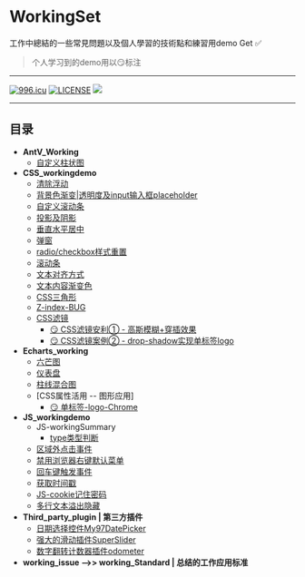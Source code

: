 # WorkingSet
工作中總結的一些常見問題以及個人學習的技術點和練習用demo  Get :white_check_mark:
> 个人学习到的demo用以:smirk:标注

***
[![996.icu](https://img.shields.io/badge/link-996.icu-red.svg)](https://996.icu)
[![LICENSE](https://img.shields.io/badge/license-Anti%20996-blue.svg)](https://github.com/996icu/996.ICU/blob/master/LICENSE)
![](https://img.shields.io/github/repo-size/yiranjason/WorkingSet.svg?style=flat)
***

## 目录

- **AntV_Working**
    - [自定义柱状图](./AntV_Working/demo01.html)
- **CSS_workingdemo**
    - [清除浮动](./CSS_workingdemo/clearfloat.css)
    - [背景色渐变|透明度及input输入框placeholder](./CSS_workingdemo/compatible.css)
    - [自定义滚动条](./CSS_workingdemo/customize-scroll.css)
    - [投影及阴影](./CSS_workingdemo/drop-shadow.html)
    - [垂直水平居中](./CSS_workingdemo/level_vertical-center.css)
    - [弹窗](./CSS_workingdemo/mask.html)
    - [radio/checkbox样式重置](./CSS_workingdemo/reset_radio-checkbox.html)
    - [滚动条](./CSS_workingdemo/scroll.html)
    - [文本对齐方式](./CSS_workingdemo/text-align.css)
    - [文本内容渐变色](./CSS_workingdemo/text-fill-color.css)
    - [CSS三角形](./CSS_workingdemo/tringle.html)
    - [Z-index-BUG](./CSS_workingdemo/zIndex_bug.html)
    - [CSS滤镜](./CSS_workingdemo/filter.html)
        - [:smirk: CSS滤镜安利① - 高斯模糊+穿插效果](./CSS_workingdemo/filter-demo-moveInOut.html)
        - [:smirk: CSS滤镜案例② - drop-shadow实现单标签logo](./CSS_workingdemo/filter-dropShadow-demo-tiktokLogo.html)
- **Echarts_working**
    - [六芒图](./Echarts_working/六芒图.html)
    - [仪表盘](./Echaets_working/仪表盘.html)
    - [柱线混合图](./Echaets_working/柱线混合图.html)
    - [CSS属性活用 -- 图形应用]
        - [:smirk: 单标签-logo-Chrome](./CSS_workingdemo/onlytagsDemo.html)
- **JS_workingdemo**
    - JS-workingSummary
        - [type类型判断](./JS_workingdemo/JS-workingSummary/1.type判断.js)
    - [区域外点击事件](./JS_workingdemo/click_outarea.html)
    - [禁用浏览器右键默认菜单](./JS_workingdemo/Disable_osright.html)
    - [回车键触发事件](./JS_workingdemo/Enter_todo.js)
    - [获取时间戳](./JS_workingdemo/Obtain_Time.html)
    - [JS-cookie记住密码](./JS_workingdemo/RemeberPass.html)
    - [多行文本溢出隐藏](./JS_workingdemo/text_overview.html)
- **Third_party_plugin | 第三方插件**
    - [日期选择控件My97DatePicker](./Third_party_plugin/My97DatePicker_using)
    - [强大的滑动插件SuperSlider](./Third_party_plugin/SuperSlider_using)
    - [数字翻转计数器插件odometer](./Third_party_plugin/Odometer_using)
- **working_issue -->> working_Standard | 总结的工作应用标准**


